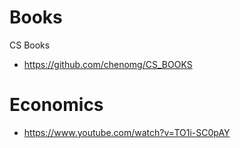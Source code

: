 
# Books

CS Books
- https://github.com/chenomg/CS_BOOKS

# Economics
- https://www.youtube.com/watch?v=TO1i-SC0pAY
